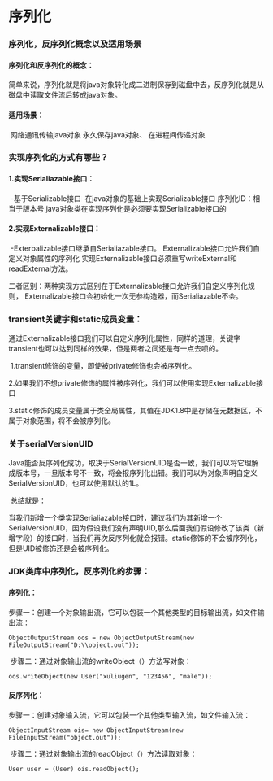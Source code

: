 # 序列化

### 序列化，反序列化概念以及适用场景

####        序列化和反序列化的概念：

​               简单来说，序列化就是将java对象转化成二进制保存到磁盘中去，反序列化就是从磁盘中读取文件流后转成java对象。

####        适用场景：

​                网络通讯传输java对象      永久保存java对象、 在进程间传递对象

### 实现序列化的方式有哪些？

####          1.实现Serialiazable接口：

​                -基于Serializable接口
​                   在java对象的基础上实现Serializable接口
​                   序列化ID：相当于版本号
​                   java对象类在实现序列化是必须要实现Serializable接口的

####          2.实现Externalizable接口：

​                 -Exterbalizable接口继承自Serialiazable接口。
​                     Externalizable接口允许我们自定义对象属性的序列化
​                     实现Externalizable接口必须重写writeExternal和readExternal方法。

  二者区别：两种实现方式区别在于Externalizable接口允许我们自定义序列化规则，                      Externalizable接口会初始化一次无参构造器，而Serialiazable不会。

### transient关键字和static成员变量：

​           通过Externalizable接口我们可以自定义序列化属性，同样的道理，关键字transient也可以达到同样的效果，但是两者之间还是有一点去呗的。

​           1.transient修饰的变量，即使被private修饰也会被序列化。

​           2.如果我们不想private修饰的属性被序列化，我们可以使用实现Externalizable接口

​           3.static修饰的成员变量属于类全局属性，其值在JDK1.8中是存储在元数据区，不属于对象范围，将不会被序列化。

### 关于serialVersionUID

​           Java能否反序列化成功，取决于SerialVersionUID是否一致，我们可以将它理解成版本号，一旦版本号不一致，将会报序列化出错。我们可以为对象声明自定义SerialVersionUID，也可以使用默认的1L。

​       总结就是：

​              当我们新增一个类实现Serialiazable接口时，建议我们为其新增一个SerialVersionUID，因为假设我们没有声明UID,那么后面我们假设修改了该类（新增字段）的接口时，当我们再次反序列化就会报错。static修饰的不会被序列化，但是UID被修饰还是会被序列化。

### JDK类库中序列化，反序列化的步骤：

#### 序列化：

​        步骤一：创建一个对象输出流，它可以包装一个其他类型的目标输出流，如文件输出流：

```
ObjectOutputStream oos = new ObjectOutputStream(new FileOutputStream("D:\\object.out"));
```

​        步骤二：通过对象输出流的writeObject（）方法写对象：

```
oos.writeObject(new User("xuliugen", "123456", "male"));
```

#### 反序列化：

​          步骤一：创建对象输入流，它可以包装一个其他类型输入流，如文件输入流：

```
ObjectInputStream ois= new ObjectInputStream(new FileInputStream("object.out"));
```

​          步骤二：通过对象输出流的readObject（）方法读取对象：

```
User user = (User) ois.readObject();
```

